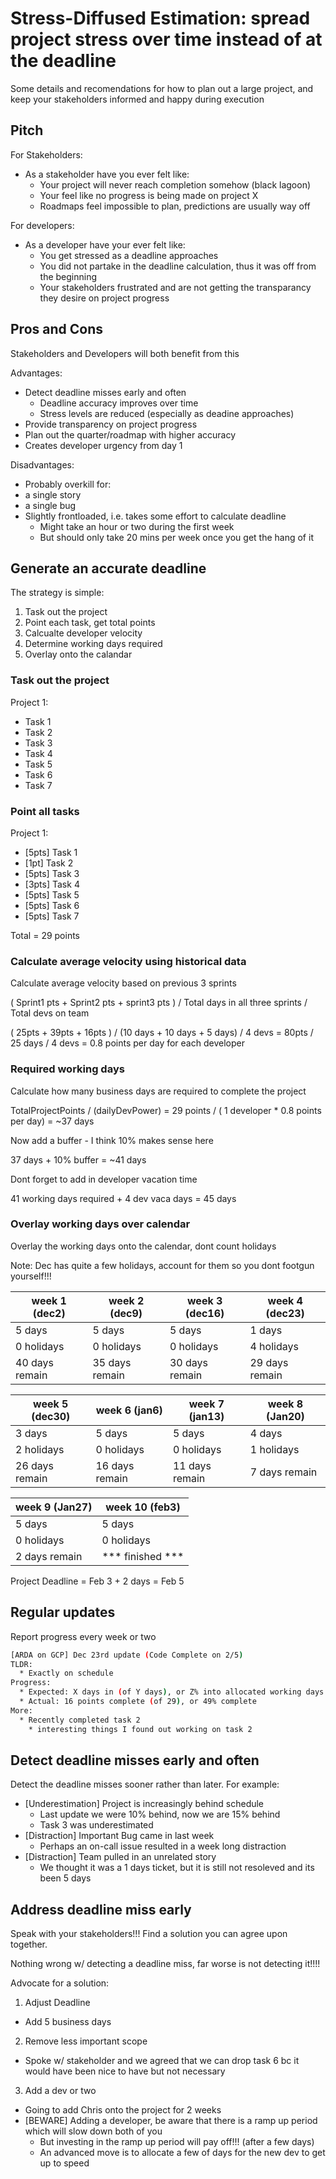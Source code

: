 # Stress-Diffused Estimation: spread project stress over time instead of at the deadline

Some details and recomendations for how to plan out a large project, and keep your stakeholders informed and happy during execution

## Pitch

For Stakeholders:

* As a stakeholder have you ever felt like:
  * Your project will never reach completion somehow (black lagoon)
  * Your feel like no progress is being made on project X
  * Roadmaps feel impossible to plan, predictions are usually way off

For developers:

* As a developer have your ever felt like:
  * You get stressed as a deadline approaches
  * You did not partake in the deadline calculation, thus it was off from the beginning
  * Your stakeholders frustrated and are not getting the transparancy they desire on project progress

## Pros and Cons

Stakeholders and Developers will both benefit from this

Advantages:

* Detect deadline misses early and often
  * Deadline accuracy improves over time
  * Stress levels are reduced (especially as deadine approaches)
* Provide transparency on project progress 
* Plan out the quarter/roadmap with higher accuracy
* Creates developer urgency from day 1

Disadvantages:

* Probably overkill for:
 * a single story
 * a single bug
* Slightly frontloaded, i.e. takes some effort to calculate deadline
  * Might take an hour or two during the first week
  * But should only take 20 mins per week once you get the hang of it

## Generate an accurate deadline

The strategy is simple:

1) Task out the project
2) Point each task, get total points
3) Calcualte developer velocity
4) Determine working days required
5) Overlay onto the calandar

### Task out the project

Project 1:

* Task 1
* Task 2
* Task 3
* Task 4
* Task 5
* Task 6
* Task 7

### Point all tasks

Project 1:

* [5pts] Task 1
* [1pt]  Task 2
* [5pts] Task 3
* [3pts] Task 4
* [5pts] Task 5
* [5pts] Task 6
* [5pts] Task 7

Total = 29 points

### Calculate average velocity using historical data

Calculate average velocity based on previous 3 sprints

( Sprint1 pts + Sprint2 pts + sprint3 pts ) / Total days in all three sprints / Total devs on team

( 25pts + 39pts + 16pts ) / (10 days + 10 days + 5 days) / 4 devs
= 80pts / 25 days / 4 devs
= 0.8 points per day for each developer

### Required working days

Calculate how many business days are required to complete the project

TotalProjectPoints / (dailyDevPower)
= 29 points / ( 1 developer * 0.8 points per day)
= ~37 days

Now add a buffer - I think 10% makes sense here

37 days + 10% buffer
= ~41 days

Dont forget to add in developer vacation time

41 working days required + 4 dev vaca days
= 45 days

### Overlay working days over calendar

Overlay the working days onto the calendar, dont count holidays

Note: Dec has quite a few holidays, account for them so you dont footgun yourself!!!

| week 1 (dec2)  | week 2 (dec9)  | week 3 (dec16) | week 4 (dec23) |
| -------------- | -------------- | -------------- | -------------- |
| 5 days         | 5 days         | 5 days         | 1 days         |
| 0 holidays     | 0 holidays     | 0 holidays     | 4 holidays     |
| 40 days remain | 35 days remain | 30 days remain | 29 days remain |   

| week 5 (dec30) | week 6 (jan6)  | week 7 (jan13) | week 8 (Jan20) 
| -------------- | -------------- | -------------- | -------------- 
| 3 days         | 5 days         | 5 days         | 4 days         
| 2 holidays     | 0 holidays     | 0 holidays     | 1 holidays     
| 26 days remain | 16 days remain | 11 days remain | 7 days remain  

| week 9 (Jan27) | week 10 (feb3)   |
| -------------- | --------------   |
| 5 days         | 5 days           |
| 0 holidays     | 0 holidays       |
| 2 days remain  | *** finished *** |

Project Deadline = Feb 3 + 2 days
= Feb 5

## Regular updates

Report progress every week or two

```sh
[ARDA on GCP] Dec 23rd update (Code Complete on 2/5)
TLDR:
  * Exactly on schedule
Progress:
  * Expected: X days in (of Y days), or Z% into allocated working days
  * Actual: 16 points complete (of 29), or 49% complete
More:
  * Recently completed task 2
    * interesting things I found out working on task 2
```

## Detect deadline misses early and often

Detect the deadline misses sooner rather than later. For example:

* [Underestimation] Project is increasingly behind schedule
  * Last update we were 10% behind, now we are 15% behind
  * Task 3 was underestimated
* [Distraction] Important Bug came in last week
  * Perhaps an on-call issue resulted in a week long distraction
* [Distraction] Team pulled in an unrelated story
  * We thought it was a 1 days ticket, but it is still not resoleved and its been 5 days

## Address deadline miss early

Speak with your stakeholders!!! Find a solution you can agree upon together.

Nothing wrong w/ detecting a deadline miss, far worse is not detecting it!!!!

Advocate for a solution:

1) Adjust Deadline
  * Add 5 business days
2) Remove less important scope
  * Spoke w/ stakeholder and we agreed that we can drop task 6 bc it would have been nice to have but not necessary
3) Add a dev or two
  * Going to add Chris onto the project for 2 weeks
  * [BEWARE] Adding a developer, be aware that there is a ramp up period which will slow down both of you
    * But investing in the ramp up period will pay off!!! (after a few days)
    * An advanced move is to allocate a few of days for the new dev to get up to speed

